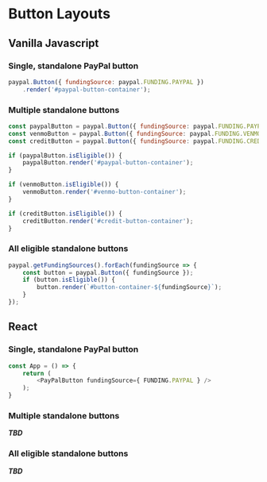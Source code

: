 # Button Layouts

## Vanilla Javascript

### Single, standalone PayPal button

```javascript
paypal.Button({ fundingSource: paypal.FUNDING.PAYPAL })
    .render('#paypal-button-container');
```

### Multiple standalone buttons

```javascript
const paypalButton = paypal.Button({ fundingSource: paypal.FUNDING.PAYPAL });
const venmoButton = paypal.Button({ fundingSource: paypal.FUNDING.VENMO });
const creditButton = paypal.Button({ fundingSource: paypal.FUNDING.CREDIT });

if (paypalButton.isEligible()) {
    paypalButton.render('#paypal-button-container');
}

if (venmoButton.isEligible()) {
    venmoButton.render('#venmo-button-container');
}

if (creditButton.isEligible()) {
    creditButton.render('#credit-button-container');
}
```

### All eligible standalone buttons

```javascript
paypal.getFundingSources().forEach(fundingSource => {
    const button = paypal.Button({ fundingSource });
    if (button.isEligible()) {
        button.render(`#button-container-${fundingSource}`);
    }
});
```

## React

### Single, standalone PayPal button

```javascript
const App = () => {
    return (
        <PayPalButton fundingSource={ FUNDING.PAYPAL } />
    );
}
```

### Multiple standalone buttons

___TBD___

### All eligible standalone buttons

___TBD___

